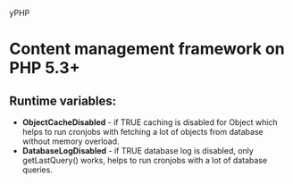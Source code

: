 yPHP

Content management framework on PHP 5.3+
=======

## Runtime variables:

* **ObjectCacheDisabled** - if TRUE caching is disabled for Object which helps to run cronjobs with fetching a lot of objects from database without memory overload.
* **DatabaseLogDisabled** - if TRUE database log is disabled, only getLastQuery() works, helps to run cronjobs with a lot of database queries.